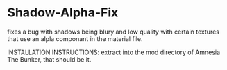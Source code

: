 # Shadow-Alpha-Fix
fixes a bug with shadows being blury and low quality with certain textures that use an alpla componant in the material file.

INSTALLATION INSTRUCTIONS:
extract into the mod directory of Amnesia The Bunker, that should be it.
